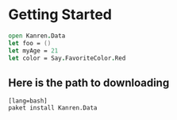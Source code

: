# Getting Started

```fsharp
open Kanren.Data
let foo = ()
let myAge = 21
let color = Say.FavoriteColor.Red
```

## Here is the path to downloading

    [lang=bash]
    paket install Kanren.Data


